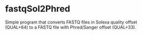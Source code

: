 fastqSol2Phred
==============

Simple program that converts FASTQ files in Solexa quality offset (QUAL+64) to a FASTQ file with Phred/Sanger offset (QUAL+33).
